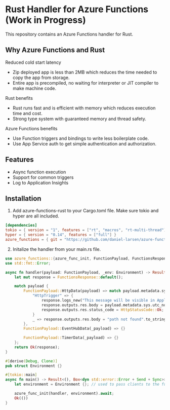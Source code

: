 # Rust Handler for Azure Functions (Work in Progress)

This repository contains an Azure Functions handler for Rust.

## Why Azure Functions and Rust

Reduced cold start latency

- Zip deployed app is less than 2MB which reduces the time needed to copy the app from storage.
- Entire app is precompiled, no waiting for interpreter or JIT compiler to make machine code.

Rust benefits

- Rust runs fast and is efficient with memory which reduces execution time and cost.
- Strong type system with guaranteed memory and thread safety.

Azure Functions benefits

- Use Function triggers and bindings to write less boilerplate code.
- Use App Service auth to get simple authentication and authorization.

## Features

- Async function execution
- Support for common triggers
- Log to Application Insights

## Installation

1. Add azure-functions-rust to your Cargo.toml file. Make sure tokio and hyper are all included.

```toml
[dependencies]
tokio = { version = "1", features = ["rt", "macros", "rt-multi-thread"] }
hyper = { version = "0.14", features = ["full"] }
azure_functions = { git = "https://github.com/daniel-larsen/azure-functions-rust", branch = "main" }

```

2. Initalize the handler from your main.rs file.

```rust
use azure_functions::{azure_func_init, FunctionPayload, FunctionsResponse, HttpStatusCode};
use std::fmt::Error;

async fn handler(payload: FunctionPayload, _env: Environment) -> Result<FunctionsResponse, Error> {
    let mut response = FunctionsResponse::default();

    match payload {
        FunctionPayload::HttpData(payload) => match payload.metadata.sys.method_name.as_str() {
            "HttpTrigger" => {
                response.logs_new("This message will be visible in Application Insights");
                response.outputs.res.body = payload.metadata.sys.utc_now.to_string();
                response.outputs.res.status_code = HttpStatusCode::Ok;
            }
            _ => response.outputs.res.body = "path not found".to_string(),
        },
        FunctionPayload::EventHubData(_payload) => {}

        FunctionPayload::TimerData(_payload) => {}
    };
    return Ok(response);
}

#[derive(Debug, Clone)]
pub struct Environment {}

#[tokio::main]
async fn main() -> Result<(), Box<dyn std::error::Error + Send + Sync>> {
    let environment = Environment {}; // used to pass clients to the function handlers

    azure_func_init(handler, environment).await;
    Ok(())
}

```
